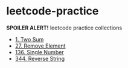 # leetcode-practice

**SPOILER ALERT!** leetcode practice collections

- [1. Two Sum](https://jsfiddle.net/xunge0613/4o89a4tb/)
- [27. Remove Element](https://jsfiddle.net/xunge0613/x533ye1c/)
- [136. Single Number](https://jsfiddle.net/xunge0613/tn275kzk/3/)
- [344. Reverse String](https://jsfiddle.net/xunge0613/55jk06jp/)
